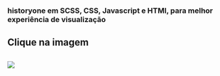 <h3>historyone em SCSS, CSS, Javascript e HTMl, para melhor experiência de visualização<h3>
<h2>Clique na imagem<h2>
<a href="https://rafael-moratti.github.io/templos-memórias/" target="_blank"><img src="https://user-images.githubusercontent.com/104304589/195998100-9e732e19-c984-4328-8b08-32dceacb0040.png" /></a>
